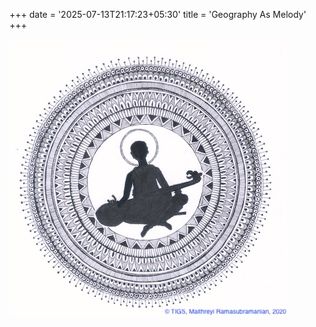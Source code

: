 +++
date = '2025-07-13T21:17:23+05:30'
title = 'Geography As Melody'
+++

![Image](./featured.png)

